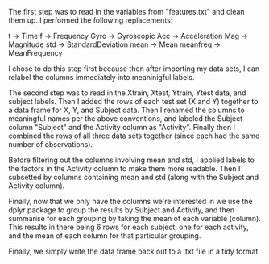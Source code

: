 The first step was to read in the variables from "features.txt" and clean them up.  I performed the following replacements:

t -> Time
f -> Frequency
Gyro -> Gyroscopic
Acc -> Acceleration
Mag -> Magnitude
std -> StandardDeviation
mean -> Mean
meanfreq -> MeanFrequency

I chose to do this step first because then after importing my data sets, I can relabel the columns immediately into meaninigful labels.

The second step was to read in the Xtrain, Xtest, Ytrain, Ytest data, and subject labels.  Then I added the rows of each test set (X and Y) together to a data frame for X, Y, and Subject data.  Then I renamed the columns to meaningful names per the above conventions, and labeled the Subject column "Subject" and the Activity column as "Activity".  Finally then I combined the rows of all three data sets together (since each had the same number of observations).

Before filtering out the columns involving mean and std, I applied labels to the factors in the Activity column to make them more readable.  Then I subsetted by columns containing mean and std (along with the Subject and Activity column).

Finally, now that we only have the columns we're interested in we use the dplyr package to group the results by Subject and Activity, and then summarise for each grouping by taking the mean of each variable (column).  This results in there being 6 rows for each subject, one for each activity, and the mean of each column for that particular grouping.

Finally, we simply write the data frame back out to a .txt file in a tidy format.
